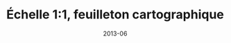 ---
title: "Échelle 1:1, feuilleton cartographique"
summary: "Chaque épisode d'Échelle 1:1 est une rencontre entre un territoire de la métropole provençale, ses représentations cartographiques et un thème qui le traverse. J'y ai réalisé une dizaine de cartes originales et assuré la collecte de près de 80 autres auprès de multiples sources."
tags:
  - espace-public
  - print
  - cartographie
  - culture
  - art
date: 2013-06
external_link: https://mapper.fr/blog/2014-01/echelle-1-feuilleton-cartographique/
---